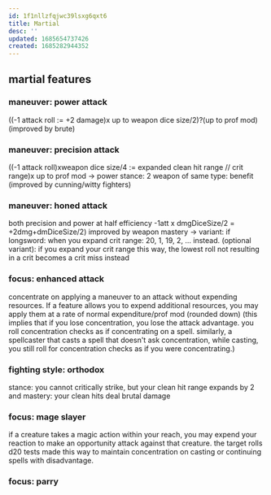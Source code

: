 ```yaml
---
id: 1f1nllzfqjwc39lsxg6qxt6
title: Martial
desc: ''
updated: 1685654737426
created: 1685282944352
---
```


## martial features
### maneuver: power attack
((-1 attack roll := +2 damage)x up to weapon dice size/2)?(up to prof mod)
(improved by brute)

### maneuver: precision attack
((-1 attack roll)xweapon dice size/4 := expanded clean hit range // crit range)x up to prof mod
-> power stance: 2 weapon of same type: benefit
(improved by cunning/witty fighters)

### maneuver: honed attack
both precision and power at half efficiency
-1att x dmgDiceSize/2 = +2dmg+dmDiceSize/2)
improved by weapon mastery
-> variant: if longsword: when you expand crit range: 20, 1, 19, 2, ... instead.
  (optional variant): if you expand your crit range this way, the lowest roll not resulting in a crit becomes a crit miss instead

### focus: enhanced attack
concentrate on applying a maneuver to an attack without expending resources. If a feature allows you to expend additional resources, you may apply them at a rate of normal expenditure/prof mod (rounded down)
(this implies that if you lose concentration, you lose the attack advantage. you roll concentration checks as if concentrating on a spell.
similarly, a spellcaster that casts a spell that doesn't ask concentration, while casting, you still roll for concentration checks as if you were concentrating.)

### fighting style: orthodox
stance: you cannot critically strike, but your clean hit range expands by 2 and
mastery: your clean hits deal brutal damage

### focus: mage slayer
if a creature takes a magic action within your reach, you may expend your reaction to make an opportunity attack against that creature.
the target rolls d20 tests made this way to maintain concentration on casting or continuing spells with disadvantage.

### focus: parry
